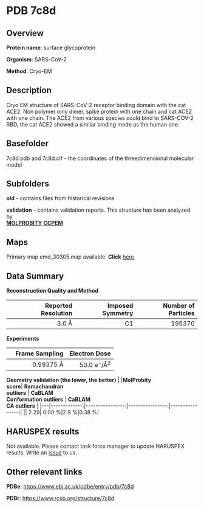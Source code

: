 # PDB 7c8d

## Overview

**Protein name**: surface glycoprotein

**Organism**: SARS-CoV-2

**Method**: Cryo-EM

## Description

Cryo EM structure of SARS-CoV-2 receptor binding domain with the cat ACE2. Non polymer only dimer, spike protein with one chain and cat ACE2 with one chain. The ACE2 from various species could bind to SARS-COV-2 RBD, the cat ACE2 showed a similar binding mode as the human one. 

## Basefolder

7c8d.pdb and 7c8d.cif - the coordinates of the threedimensional molecular model

## Subfolders



**old** - contains files from historical revisions

**validation** - contains validation reports. This structure has been analyzed by <br>  [**MOLPROBITY**](https://github.com/thorn-lab/coronavirus_structural_task_force/tree/master/pdb/surface_glycoprotein/SARS-CoV-2/7c8d/validation/molprobity)   [**CCPEM**](https://github.com/thorn-lab/coronavirus_structural_task_force/tree/master/pdb/surface_glycoprotein/SARS-CoV-2/7c8d/validation/ccpem-validation) 



## Maps

Primary map emd_30305.map available. **Click** [here](http://ftp.wwpdb.org/pub/emdb/structures/EMD-30305/map/) 

## Data Summary
**Reconstruction Quality and Method**

|   | Reported Resolution | Imposed Symmetry | Number of Particles |
|---|-------------:|----------------:|--------------:|
|   |3.0 Å|C1|195370|

**Experiments**

|   | Frame Sampling | Electron Dose |
|---|-------------:|----------------:|
|   |0.99375 Å|50.0 e<sup>-</sup>/Å<sup>2</sup>|

**Geometry validation (the lower, the better)**
|   |**MolProbity<br>score**| **Ramachandran<br>outliers** | **CaBLAM<br>Conformation outliers** | **CaBLAM<br>CA outliers** |
|---|-------------:|----------------:|----------------:|----------------:|
||  2.29|  0.00 %|2.9 %|0.38 %|

## HARUSPEX results

Not available. Please contact task force manager to update HARUSPEX results. Write an [issue](https://github.com/thorn-lab/coronavirus_structural_task_force/issues) to us.

## Other relevant links 
**PDBe**:  https://www.ebi.ac.uk/pdbe/entry/pdb/7c8d
 
**PDBr**: https://www.rcsb.org/structure/7c8d 
